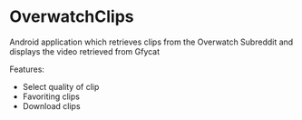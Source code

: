 # OverwatchClips
Android application which retrieves clips from the Overwatch Subreddit and displays the video retrieved from Gfycat

Features:

- Select quality of clip
- Favoriting clips
- Download clips
